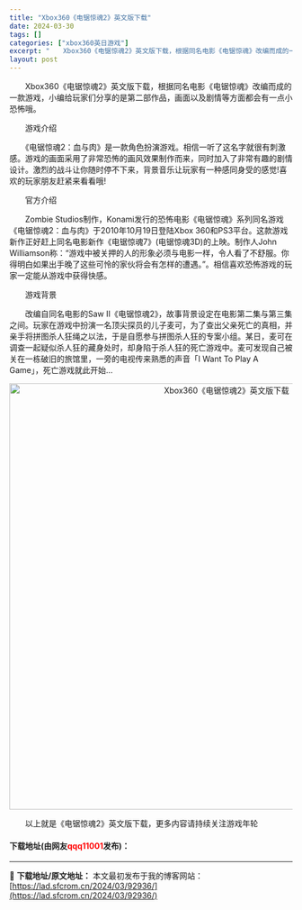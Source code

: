 ```yaml
---
title: "Xbox360《电锯惊魂2》英文版下载"
date: 2024-03-30
tags: []
categories: ["xbox360英日游戏"]
excerpt: "　　Xbox360《电锯惊魂2》英文版下载，根据同名电影《电锯惊魂》改编而成的一款游戏，小编给玩家们分享的是第二部作品，画面以及剧情等方面都会有一点小恐怖哦。 　　游戏介绍 　　《电锯惊魂2：血与肉》是一款角色扮演游戏。相信一听了这名字就很有刺激感。游戏的画面采用了非常恐怖的画风效果制作而来，同时加&hellip;"
layout: post
---
```


 <p>　　Xbox360《电锯惊魂2》英文版下载，根据同名电影《电锯惊魂》改编而成的一款游戏，小编给玩家们分享的是第二部作品，画面以及剧情等方面都会有一点小恐怖哦。</p> <p>　　游戏介绍</p> <p>　　《电锯惊魂2：血与肉》是一款角色扮演游戏。相信一听了这名字就很有刺激感。游戏的画面采用了非常恐怖的画风效果制作而来，同时加入了非常有趣的剧情设计。激烈的战斗让你随时停不下来，背景音乐让玩家有一种感同身受的感觉!喜欢的玩家朋友赶紧来看看哦!</p> <p>　　官方介绍</p> <p>　　Zombie Studios制作，Konami发行的恐怖电影《电锯惊魂》系列同名游戏《电锯惊魂2：血与肉》于2010年10月19日登陆Xbox 360和PS3平台。这款游戏新作正好赶上同名电影新作《电锯惊魂7》(电锯惊魂3D)的上映。制作人John Williamson称：&ldquo;游戏中被关押的人的形象必须与电影一样，令人看了不舒服。你得明白如果出手晚了这些可怜的家伙将会有怎样的遭遇。&rdquo;。相信喜欢恐怖游戏的玩家一定能从游戏中获得快感。</p> <p>　　游戏背景</p> <p>　　改编自同名电影的Saw II《电锯惊魂2》，故事背景设定在电影第二集与第三集之间。玩家在游戏中扮演一名顶尖探员的儿子麦可，为了查出父亲死亡的真相，并亲手将拼图杀人狂绳之以法，于是自愿参与拼图杀人狂的专案小组。某日，麦可在调查一起疑似杀人狂的藏身处时，却身陷于杀人狂的死亡游戏中。麦可发现自己被关在一栋破旧的旅馆里，一旁的电视传来熟悉的声音「I Want To Play A Game」，死亡游戏就此开始&hellip;</p> <p align="center"><img align="" border="0" src="https://lad.sfcrom.cn/wp-content/uploads/2024/03/20240330_6607d40e77700.jpg" width="757" alt="Xbox360《电锯惊魂2》英文版下载" /></p> <p>　　以上就是《电锯惊魂2》英文版下载，更多内容请持续关注游戏年轮</p> <p><h4>下载地址(由网友<font color="red">qqq11001</font>发布)：</h4></p> 

---
📖 **下载地址/原文地址：** 本文最初发布于我的博客网站：[https://lad.sfcrom.cn/2024/03/92936/](https://lad.sfcrom.cn/2024/03/92936/)
